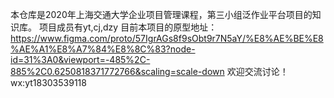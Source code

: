 本仓库是2020年上海交通大学企业项目管理课程，第三小组泛作业平台项目的知识库。
项目成员有yt,cj,dzy
目前本项目的原型地址：
https://www.figma.com/proto/57IgrAGs8f9sObt9r7N5aY/%E8%AE%BE%E8%AE%A1%E8%A7%84%E8%8C%83?node-id=31%3A0&viewport=-485%2C-885%2C0.6250818371772766&scaling=scale-down
欢迎交流讨论！
wx:yt18303539118
